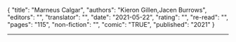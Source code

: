 {
"title": "Marneus Calgar",
"authors": "Kieron Gillen,Jacen Burrows",
"editors": "",
"translator": "",
"date": "2021-05-22",
"rating": "",
"re-read": "",
"pages": "115",
"non-fiction": "",
"comic": "TRUE",
"published": "2021"
}

---
